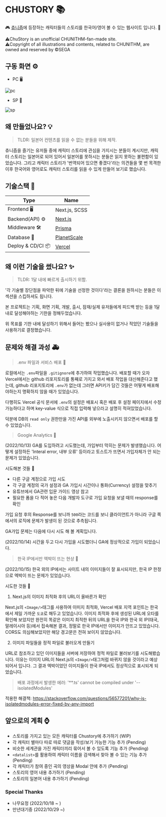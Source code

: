# CHUSTORY 📚

🎮 <a href="https://chunithm.sega.jp/" target="_blank" rel="noopener noreferrer">츄니즘</a>에 등장하는 캐릭터들의 스토리를 한국어/영어 볼 수 있는 웹사이트 입니다. 📖

⚠️ChuStory is an unofficial CHUNITHM-fan-made site.<br>
⚠️Copyright of all illustrations and contents, related to CHUNITHM, are owned and reserved by ©SEGA

## 구동 화면 ⚙️

- PC 🖥️

![pc](https://user-images.githubusercontent.com/35278730/195573366-c0e44421-681c-4f49-aa6e-73ae85613e10.gif)

- SP 📱

![sp](https://user-images.githubusercontent.com/35278730/195573418-18e11da5-4f99-49de-ba40-670a410df736.gif)

## 왜 만들었나요? 💡

> TLDR: 일본어 컨텐츠를 읽을 수 없는 분들을 위해 제작.

츄니즘을 즐기는 유저들 중에 캐릭터 스토리에 관심을 가지시는 분들이 계시지만, 캐릭터 스토리는 일본어로 되어 있어서 일본어를 못하시는 분들은 읽지 못하는 불편함이 있었습니다. 그리고 캐릭터 스토리가 '번역되어 있으면 좋겠다'라는 의견들을 몇 번 목격한 이후 한국어와 영어로도 캐릭터 스토리를 읽을 수 있게 만들어 보기로 했습니다.

## 기술스택 🧰

Type  | Name
------------- | -------------
Frontend 🖥️ | Next.js, SCSS
Backend(API) ⚙️ | <a href="https://nextjs.org/" target="_blank" rel="noopener noreferrer">Next.js</a>
Middleware 🛠️ | <a href="https://www.prisma.io/" target="_blank" rel="noopener noreferrer">Prisma</a>
Database 💾 | <a href="https://planetscale.com/" target="_blank" rel="noopener noreferrer">PlanetScale</a>
Deploy & CD/CI 📦 | <a href="https://vercel.com/" target="_blank" rel="noopener noreferrer">Vercel</a>

## 왜 이런 기술을 썼나요? ✨

> TLDR: 1달 내에 빠르게 출시하기 위함.

'각 기술별 장단점을 파악한 뒤에 기술을 선정한 것이다'라는 결론을 원하시는 분들은 이 섹션을 스킵하셔도 됩니다.

본 프로젝트는 기획, 화면 기획, 개발, 출시, 잠재/실제 유저들에게 피드백 받는 등을 1달 내로 달성해야하는 기한을 정해두었습니다.

위 목표를 기한 내에 달성하기 위해서 들어는 봤으나 실사용이 없거나 적었던 기술들을 사용하기로 결정했습니다.

## 문제와 해결 과성 🚑

> .env 파일과 서비스 배포 🔧

로컬에서는 `.env`파일을 `.gitignore`에 추가하여 작업했습니다. 배포할 때가 오자 Vercel에서는 github 리포지토리를 통째로 가지고 와서 배포 작업을 대신해준다고 했는데, github 리포지토리에 `.env`가 없는데 그러면 API키가 담긴 것들은 어떻게 배포해야하는지 명확하지 않을 때가 있었습니다. 

다행히도 Vercel 공식 문서에 `.env`의 설정은 배포시 혹은 배포 후 설정 페이지에서 수정 가능하다고 하며 key-value 식으로 직접 입력해 넣으라고 설명히 적혀있었습니다. 

덕분에 DB의 `read only` 권한만을 가진 API를 외부에 노출시키지 않으면서 배포를 할 수 있었습니다.

> Google Analytics 🔧

(2022/10/13)
GA를 도입하려고 시도했는데, 가입부터 막히는 문제가 발생했습니다.
어떻게 설정하든 'Interal error, 내부 오류' 등이라고 토스트가 뜨면서 가입자체가 안 되는 문제가 있었습니다.

시도해본 것들 💭

- 다른 구글 계정으로 가입 시도
- 각 구글 계정의 국가 설정과 GA 가입시 시간이나 통화(Currency) 설정을 맞추기
- 유튜브에서 GA관련 입문 가이드 영상 참고
- 필요한 폼을 다 적어 놓은 다음 개발자 도구로 가입 요청을 보낼 때의 response를 확인

가입 요청 후의 Response를 보니까 `500`라는 코드를 보니 클라이언트가 아니라 구글 쪽에서의 로직에 문제가 발생이 된 것으로 추측됩니다.

GA가입 문제는 다음에 다시 시도 해 볼 계획입니다.

(2022/10/14)
시간을 두고 다시 가입을 시도했더니 GA에 정상적으로 가입이 되었습니다.

> 한국 IP에서만 엑박이 뜨는 현상 🔧

(2022/10/15)
한국 외의 IP에서는 사이트 내의 이미지들이 잘 표시되지만, 한국 IP 한정으로 엑박이 뜨는 문제가 있었습니다. 

시도한 것들 💭

1. Next.js의 이미지 최적화 후의 URL이 올바른가 확인

Next.js의 `<Image/>`태그를 사용하여 이미지 최적화, Vercel 배포 지역 포인트는 한국에서 제일 가까운 `도쿄`로 해두고 있었습니다. 이미지 최적화 후에 생성된 URL에 오타를 확인해 보았지만 완전히 똑같은 이미지 최적한 뒤의 URL을 한국 IP와 한국 외 IP(태국, 말레이시아 등)에서 접속해본 결과, 정말로 한국 IP에서만 이미지가 안뜨고 있었습니다. CORS도 의심해보았지만 해당 경고문은 전혀 보이지 않았습니다.

2. 이미지 파일들을 정적 파일로 불러오게 만들기

URL로 참조하고 있던 이미지들을 서버에 저장하여 정적 파일로 불러보기를 시도해봤습니다.
이유는 이미지 URL이 Next.js의 `<Image/>`태그처럼 바뀌지 않을 것이라고 예상되어서 입니다.
그 결과 엑박이었던 이미지들이 한국 IP에서도 정상적으로 표시되게 되었습니다.

> 배포 과정에서 발생한 에러: '**.ts' cannot be compiled under '--isolatedModules'

적용한 해결책: https://stackoverflow.com/questions/56577201/why-is-isolatedmodules-error-fixed-by-any-import

## 앞으로의 계획 ⌚

- 스토리를 가지고 있는 모든 캐릭터를 Chustory에 추가하기 (WIP)
- 각 캐릭터 별마다 따로 따로 댓글을 작성/보기 가능한 기능 추가 (Pending)
- 비슷한 세계관을 가진 캐릭터끼리 묶어서 볼 수 있도록 기능 추가 (Pending)
- `<datalist>`를 활용하여 캐릭터 이름을 검색해서 찾아 볼 수 있는 기능 추가 (Pending)
- 각 캐릭터가 참여 중인 곡의 영상을 Modal 안에 추가 (Pending)
- 스토리의 영어 내용 추가하기 (Pending)
- 스토리의 일본어 내용 추가하기 (Pending)

### Special Thanks

- 나무요정 (2022/10/18 ~ )
- 만년대기중 (2022/10/29 ~)